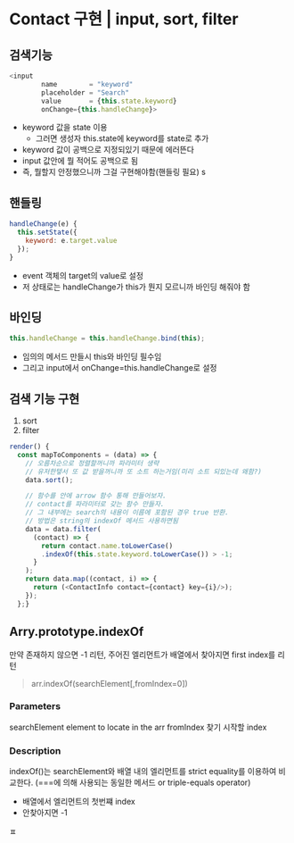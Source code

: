 #  Contact 구현 | input, sort, filter

## 검색기능
```javascript
<input
        name        = "keyword"
        placeholder = "Search"
        value       = {this.state.keyword}
        onChange={this.handleChange}>
```
- keyword 값을 state 이용
  - 그러면 생성자 this.state에 keyword를 state로 추가
- keyword 값이 공백으로 지정되있기 때문에 에러뜬다
- input 값안에 뭘 적어도 공백으로 됨
- 즉, 뭘할지 안정했으니까 그걸 구현해야함(핸들링 필요)
s
## 핸들링
```javascript
handleChange(e) {
  this.setState({
    keyword: e.target.value
  });
}
```
- event 객체의 target의 value로 설정
- 저 상태로는 handleChange가 this가 뭔지 모르니까 바인딩 해줘야 함

## 바인딩
```javascript
this.handleChange = this.handleChange.bind(this);
```
- 임의의 메서드 만들시 this와 바인딩 필수임
- 그리고 input에서 onChange=this.handleChange로 설정

## 검색 기능 구현
1. sort
2. filter

```javascript
render() {
  const mapToComponents = (data) => {
    // 오름차순으로 정렬할꺼니까 파라미터 생략
    // 유저한텧서 또 값 받을꺼니까 또 소트 하는거임(미리 소트 되있는데 왜함?)
    data.sort();

    // 함수를 안에 arrow 함수 통해 만들어보자.
    // contact를 파라미터로 갖는 함수 만들자.
    // 그 내부에는 search의 내용이 이름에 포함된 경우 true 반환.
    // 방법은 string의 indexOf 메서드 사용하면됨
    data = data.filter(
      (contact) => {
        return contact.name.toLowerCase()
        .indexOf(this.state.keyword.toLowerCase()) > -1;
      }
    );
    return data.map((contact, i) => {
      return (<ContactInfo contact={contact} key={i}/>);
    });
  };}
```
## Arry.prototype.indexOf
만약 존재하지 않으면 -1 리턴, 주어진 엘리먼트가 배열에서 찾아지면 first index를 리턴

> arr.indexOf(searchElement[,fromIndex=0])

### Parameters
searchElement
  element to locate in the arr
fromIndex
  찾기 시작할 index

### Description
indexOf()는 searchElement와 배열 내의 엘리먼트를 strict equality를 이용하여 비교한다. (===에 의해 사용되는 동일한 메서드 or triple-equals operator)
- 배열에서 엘리먼트의 첫번쨰 index
- 안찾아지면 -1
































































ㅍ

